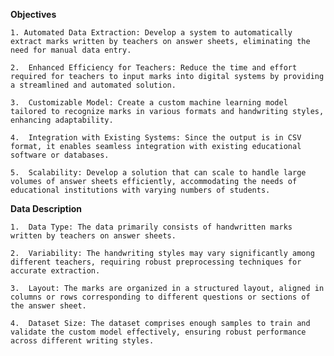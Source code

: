 **Objectives**

    1. Automated Data Extraction: Develop a system to automatically extract marks written by teachers on answer sheets, eliminating the need for manual data entry.

    2.	Enhanced Efficiency for Teachers: Reduce the time and effort required for teachers to input marks into digital systems by providing a streamlined and automated solution.

    3.	Customizable Model: Create a custom machine learning model tailored to recognize marks in various formats and handwriting styles, enhancing adaptability.

    4.	Integration with Existing Systems: Since the output is in CSV format, it enables seamless integration with existing educational software or databases.

    5.	Scalability: Develop a solution that can scale to handle large volumes of answer sheets efficiently, accommodating the needs of educational institutions with varying numbers of students.


**Data Description**

    1.	Data Type: The data primarily consists of handwritten marks written by teachers on answer sheets.

    2.	Variability: The handwriting styles may vary significantly among different teachers, requiring robust preprocessing techniques for accurate extraction.

    3.	Layout: The marks are organized in a structured layout, aligned in columns or rows corresponding to different questions or sections of the answer sheet.
    
    4.	Dataset Size: The dataset comprises enough samples to train and validate the custom model effectively, ensuring robust performance across different writing styles.
